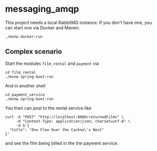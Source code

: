 # messaging_amqp

This project needs a local RabbitMQ instance. If you don't have one, you can start one via Docker and Maven:

```
./mvnw docker:run
```

## Complex scenario

Start the modules `film_rental` and `payment` via

```
cd film_rental
./mvnw spring-boot:run
```

And in another shell

```
cd payment_service
./mvnw spring-boot:run
```

You then can post to the rental service like

```
curl -X "POST" "http://localhost:8080/returnedFilms" \
     -H "Content-Type: application/json; charset=utf-8" \
     -d $'{
  "title": "One Flew Over the Cuckoo\'s Nest"
}'
```

and see the film being billed in the the payment service.